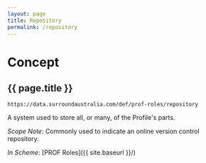 ```yaml
---
layout: page
title: Repository
permalink: /repository
---
```

# Concept

## {{ page.title }}

`https://data.surroundaustralia.com/def/prof-roles/repository`

A system used to store all, or many, of the Profile's parts.

_Scope Note_: Commonly used to indicate an online version control repository.

_In Scheme_: [PROF Roles]({{ site.baseurl }}/)
